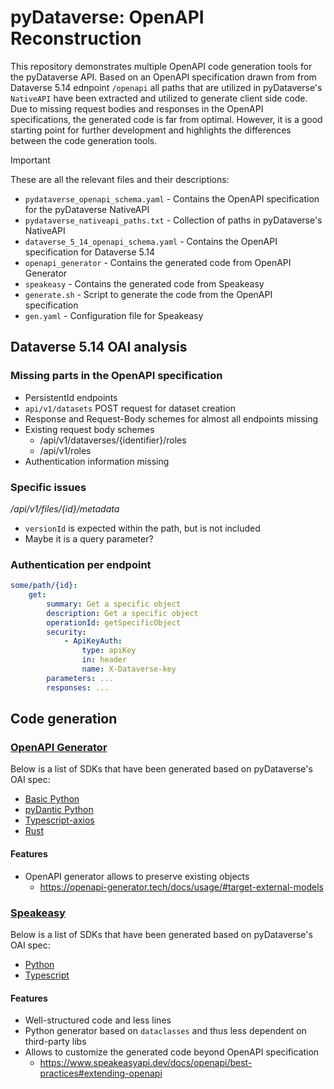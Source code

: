 # pyDataverse: OpenAPI Reconstruction

This repository demonstrates multiple OpenAPI code generation tools for the pyDataverse API. Based on an OpenAPI specification drawn from from Dataverse 5.14 ednpoint `/openapi` all paths that are utilized in pyDataverse's `NativeAPI` have been extracted and utilized to generate client side code. Due to missing request bodies and responses in the OpenAPI specifications, the generated code is far from optimal. However, it is a good starting point for further development and highlights the differences between the code generation tools.

> [!IMPORTANT]
> These are all the relevant files and their descriptions:
> 
> - `pydataverse_openapi_schema.yaml` - Contains the OpenAPI specification for the pyDataverse NativeAPI
> - `pydataverse_nativeapi_paths.txt` - Collection of paths in pyDataverse's NativeAPI
> - `dataverse_5_14_openapi_schema.yaml` - Contains the OpenAPI specification for Dataverse 5.14
> - `openapi_generator` - Contains the generated code from OpenAPI Generator
> - `speakeasy` - Contains the generated code from Speakeasy
> - `generate.sh` - Script to generate the code from the OpenAPI specification
> - `gen.yaml` - Configuration file for Speakeasy

## Dataverse 5.14 OAI analysis

### Missing parts in the OpenAPI specification

- PersistentId endpoints
- `api/v1/datasets` POST request for dataset creation
- Response and Request-Body schemes for almost all endpoints missing
- Existing request body schemes
  - /api/v1/dataverses/{identifier}/roles
  - /api/v1/roles
- Authentication information missing

### Specific issues

*/api/v1/files/{id}/metadata*

- `versionId` is expected within the path, but is not included
- Maybe it is a query parameter?

### Authentication per endpoint

```yaml
some/path/{id}:
    get:
        summary: Get a specific object
        description: Get a specific object
        operationId: getSpecificObject
        security:
            - ApiKeyAuth:
                type: apiKey
                in: header
                name: X-Dataverse-key
        parameters: ...
        responses: ...
```

## Code generation



### [OpenAPI Generator](https://openapi-generator.tech)

Below is a list of SDKs that have been generated based on pyDataverse's OAI spec:

- [Basic Python](./openapi-generator/pydantic)
- [pyDantic Python](./openapi-generator/pydantic)
- [Typescript-axios](./openapi-generator/typescript)
- [Rust](./openapi-generator/rust)

#### Features

- OpenAPI generator allows to preserve existing objects
  - https://openapi-generator.tech/docs/usage/#target-external-models

### [Speakeasy](https://www.speakeasyapi.dev)

Below is a list of SDKs that have been generated based on pyDataverse's OAI spec:

- [Python](./speakeasy/python)
- [Typescript](./speakeasy/typescript)

#### Features

- Well-structured code and less lines
- Python generator based on `dataclasses` and thus less dependent on third-party libs
- Allows to customize the generated code beyond OpenAPI specification
  - https://www.speakeasyapi.dev/docs/openapi/best-practices#extending-openapi 

